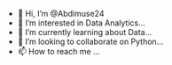 - 👋 Hi, I’m @Abdimuse24
- 👀 I’m interested in Data Analytics...
- 🌱 I’m currently learning about Data...
- 💞️ I’m looking to collaborate on Python...
- 📫 How to reach me ...

<!---
Abdimuse24/Abdimuse24 is a ✨ special ✨ repository because its `README.md` (this file) appears on your GitHub profile.
You can click the Preview link to take a look at your changes.
--->
